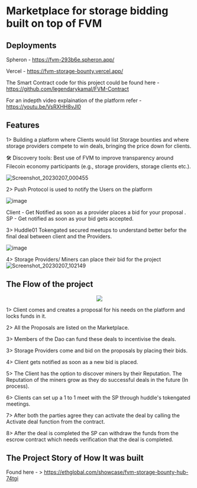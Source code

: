 # Marketplace for storage bidding built on top of FVM

## Deployments 

Spheron - https://fvm-293b6e.spheron.app/

Vercel - https://fvm-storage-bounty.vercel.app/

The Smart Contract code for this project could be found here - https://github.com/legendarykamal/FVM-Contract 

For an indepth video explaination of the platform refer - https://youtu.be/VsRXHH8vJl0

## Features

1> Building a platform where Clients would list Storage bounties and where storage providers compete to win deals, bringing the price down for clients.

🛠 Discovery tools: Best use of FVM to improve transparency around Filecoin economy participants (e.g., storage providers, storage clients etc.).

![Screenshot_20230207_000455](https://user-images.githubusercontent.com/95926324/217153358-49606b15-891c-4122-8d5a-55d8634305f1.png)


2> Push Protocol is used to notify the Users on the platform 

![image](https://user-images.githubusercontent.com/95926324/217152782-60a3d63c-e5f9-4f77-8432-64fa2bff4e81.png)

Client - Get Notified as soon as a provider places a bid for your proposal .
SP - Get notified as soon as your bid gets accepted.

3> Huddle01 Tokengated secured meetups to understand better befor the final deal between client and the Providers.

![image](https://user-images.githubusercontent.com/95926324/217154168-b06ceba5-7f2f-44e0-8a24-6e61b8295f25.png)

4> Storage Providers/ Miners can place their bid for the project 
![Screenshot_20230207_102149](https://user-images.githubusercontent.com/95926324/217153076-4a82a4a2-6d30-4a44-bf0a-a355135eb085.png) 

## The Flow of the project

<p align="center">
  <img src="https://user-images.githubusercontent.com/95926324/217155856-c50de29e-da83-44f1-94ae-b03921c991dc.png">
</p>


1> Client comes and creates a proposal for his needs on the platform and locks funds in it.

2> All the Proposals are listed on the Marketplace.

3> Members of the Dao can fund these deals to incentivise the deals.

3> Storage Providers come and bid on the proposals by placing their bids.

4> Client gets notified as soon as a new bid is placed.

5> The Client has the option to discover miners by their Reputation. 
The Reputation of the miners grow as they do successful deals in the future (In process).

6> Clients can set up a 1 to 1 meet with the SP through huddle's tokengated meetings.

7> After both the parties agree they can activate the deal by calling the Activate deal function from the contract.

8> After the deal is completed the SP can withdraw the funds from the escrow contract which needs verification that the deal is completed.

## The Project Story of How It was built 

 Found here - > https://ethglobal.com/showcase/fvm-storage-bounty-hub-74tgi
